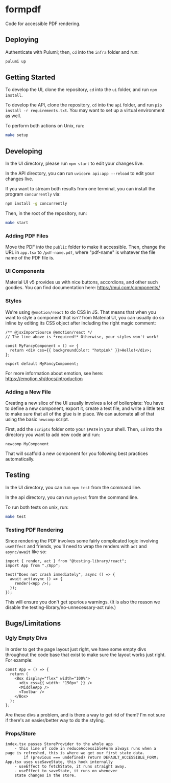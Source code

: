 # formpdf

Code for accessible PDF rendering.

## Deploying

Authenticate with Pulumi; then, `cd` into the `infra` folder and run:

```sh
pulumi up
```

## Getting Started

To develop the UI, clone the repository, `cd` into the `ui` folder, and run `npm install`.

To develop the API, clone the repository, `cd` into the `api` folder, and run `pip install -r requirements.txt`. You may want to set up a virtual environment as well.

To perform both actions on Unix, run:

```sh
make setup
```

## Developing

In the UI directory, please run `npm start` to edit your changes live.

In the API directory, you can run `uvicorn api:app --reload` to edit your changes live.

If you want to stream both results from one terminal, you can install the program `concurrently` via:

```sh
npm install -g concurrently
```

Then, in the root of the repository, run:

```sh
make start
```

### Adding PDF Files

Move the PDF into the `public` folder to make it accessible. Then, change the
URL in `app.tsx` to `/pdf-name.pdf`, where "pdf-name" is whatever the file name
of the PDF file is.

### UI Components

Material UI v5 provides us with nice buttons, accordions, and other such goodies. You
can find documentation here: https://mui.com/components/

### Styles

We're using `@emotion/react` to do CSS in JS. That means that when you want to style a
component that _isn't_ from Material UI, you can usually do so inline by editing its
CSS object after including the right magic comment:

```tsx
/** @jsxImportSource @emotion/react */
// The line above is *required!* Otherwise, your styles won't work!

const MyFancyComponent = () => {
  return <div css={{ backgroundColor: "hotpink" }}>Hello!</div>;
};

export default MyFancyComponent;
```

For more information about emotion, see here: https://emotion.sh/docs/introduction

### Adding a New File

Creating a new slice of the UI usually involves a lot of boilerplate: You have
to define a new component, export it, create a test file, and write a little
test to make sure that all of the glue is in place. We can automate all of that
using the basic `newcomp` script.

First, add the `scripts` folder onto your `$PATH` in your shell. Then, `cd` into
the directory you want to add new code and run:

```
newcomp MyComponent
```

That will scaffold a new component for you following best practices automatically.

## Testing

In the UI directory, you can run `npm test` from the command line.

In the api directory, you can run `pytest` from the command line.

To run both tests on unix, run:

```sh
make test
```

### Testing PDF Rendering

Since rendering the PDF involves some fairly complicated logic involving `useEffect`
and friends, you'll need to wrap the renders with `act` and `async/await` like so:

```tsx
import { render, act } from "@testing-library/react";
import App from "./App";

test("Does not crash immediately", async () => {
  await act(async () => {
    render(<App />);
  });
});
```

This will ensure you don't get spurious warnings. (It is also the reason
we disable the testing-library/no-unnecessary-act rule.)

## Bugs/Limitations

### Ugly Empty Divs

In order to get the page layout just right, we have some empty divs throughout
the code base that exist to make sure the layout works just right. For example:

```tsx
const App = () => {
  return (
    <Box display="flex" width="100%">
      <div css={{ width: "150px" }} />
      <MiddleApp />
      <Toolbar />
    </Box>
  );
};
```

Are these divs a problem, and is there a way to get rid of them? I'm not sure
if there's an easier/better way to do the styling.

### Props/Store

```
index.tsx passes StoreProvider to the whole app
    - this line of code in reduceAccessibleForm always runs when a page is refreshed, this is where we get our first state data.
        if (previous === undefined) return DEFAULT_ACCESSIBLE_FORM;
App.tsx uses useSaveState, this hook internally
    - useEffect to fetchState, it runs straight away.
    - useEffect to saveState, it runs on whenever
    state changes in the store.
```
